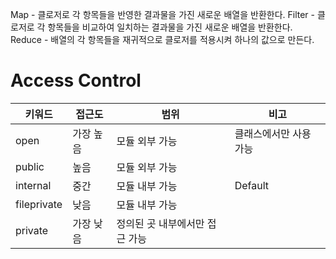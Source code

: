 Map - 클로저로 각 항목들을 반영한 결과물을 가진 새로운 배열을 반환한다.
Filter - 클로저로 각 항목들을 비교하여 일치하는 결과물을 가진 새로운 배열을 반환한다.
Reduce - 배열의 각 항목들을 재귀적으로 클로저를 적용시켜 하나의 값으로 만든다.

# Access Control

|키워드|접근도|범위|비고|
|--|--|--|--|
|open|가장 높음|모듈 외부 가능|클래스에서만 사용 가능|
|public|높음|모듈 외부 가능| |
|internal|중간|모듈 내부 가능|Default|
|fileprivate|낮음|모듈 내부 가능| |
|private|가장 낮음|정의된 곳 내부에서만 접근 가능| |